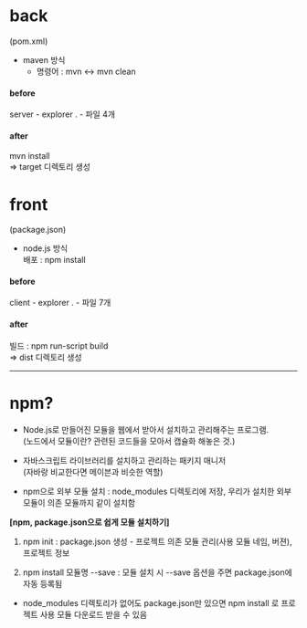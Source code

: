 # back  
(pom.xml)  
- maven 방식  
    - 명령어 : mvn ↔ mvn clean  

#### before  
server -  explorer . - 파일 4개  

#### after  
mvn install    
⇒ target 디렉토리 생성    
  
  
# front
(package.json)  

- node.js 방식  
배포 : npm install  

#### before  
client -  explorer . - 파일 7개  

#### after  
빌드 : npm run-script build  
⇒ dist 디렉토리 생성  


----------
# npm?  
 
- Node.js로 만들어진 모듈을 웹에서 받아서 설치하고 관리해주는 프로그램.  
(노드에서 모듈이란? 관련된 코드들을 모아서 캡슐화 해놓은 것.)  

- 자바스크립트 라이브러리를 설치하고 관리하는 패키지 매니저  
(자바랑 비교한다면 메이븐과 비슷한 역할)  
  
- npm으로 외부 모듈 설치 : node_modules 디렉토리에 저장, 우리가 설치한 외부 모듈이 의존 모듈까지 같이 설치함  

**[npm, package.json으로 쉽게 모듈 설치하기]**  

1) npm init : package.json 생성 - 프로젝트 의존 모듈 관리(사용 모듈 네임, 버젼), 프로젝트 정보  

2) npm install 모듈명 --save : 모듈 설치 시 --save 옵션을 주면 package.json에 자동 등록됨  

- node_modules 디렉토리가 없어도 package.json만 있으면 npm install 로 프로젝트 사용 모듈 다운로드 받을 수 있음  
